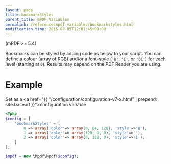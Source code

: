 ```yaml
---
layout: page
title: bookmarkStyles
parent_title: mPDF Variables
permalink: /reference/mpdf-variables/bookmarkstyles.html
modification_time: 2015-08-05T12:01:45+00:00
---
```


(mPDF >= 5.4)

Bookmarks can be styled by adding code as below to your script. You can define a colour (array of RGB) and/or a 
font-style (`'B'`, `'I'`, or `'BI'`) for each level (starting at `0`). Results may depend on the PDF Reader you are using.

# Example

Set as a <a href="{{ "/configuration/configuration-v7-x.html" | prepend: site.baseurl }}">configuration variable</a>

```php
<?php
$config = [
    'bookmarkStyles' = [
        0 => array('color'=> array(0, 64, 128), 'style'=>'B'),
        1 => array('color'=> array(128, 0, 0), 'style'=>''),
        2 => array('color'=> array(0, 128, 0), 'style'=>'I'),
    ]
];

$mpdf = new \Mpdf\Mpdf($config);

```


